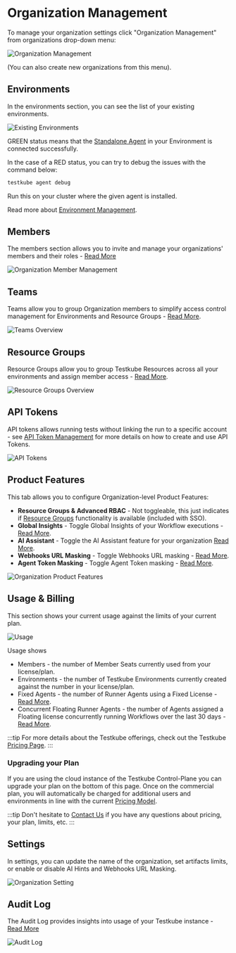 # Organization Management

To manage your organization settings click "Organization Management" from organizations drop-down menu:

![Organization Management](../../img/organization-management.png)

(You can also create new organizations from this menu).

## Environments

In the environments section, you can see the list of your existing environments.

![Existing Environments](../../img/existing-environments-062024.png)

GREEN status means that the [Standalone Agent](/articles/agents-overview#the-standalone-agent) in your Environment is connected successfully.

In the case of a RED status, you can try to debug the issues with the command below:

```sh
testkube agent debug
```

Run this on your cluster where the given agent is installed.

Read more about [Environment Management](../articles/environment-management.md).

## Members

The members section allows you to invite and manage your organizations' members and their roles - [Read More](member-management)

![Organization Member Management](images/org-members.png)

## Teams

Teams allow you to group Organization members to simplify access control management for Environments
and Resource Groups - [Read More](/articles/teams).

![Teams Overview](../../img/teams-overview.png)

## Resource Groups

Resource Groups allow you to group Testkube Resources across all your environments and assign
member access - [Read More](/articles/resource-groups).

![Resource Groups Overview](../../img/resource-groups-overview.png)

## API Tokens

API tokens allows running tests without linking the run to a specific account - see [API Token Management](api-token-management)
for more details on how to create and use API Tokens.

![API Tokens](../../img/api-tokens.png)

## Product Features

This tab allows you to configure Organization-level Product Features:

- **Resource Groups & Advanced RBAC** - Not toggleable, this just indicates if [Resource Groups](/articles/resource-groups) functionality is available (included with SSO).
- **Global Insights** - Toggle Global Insights of your Workflow executions - [Read More](/articles/test-insights).
- **AI Assistant** - Toggle the AI Assistant feature for your organization [Read More](/articles/ai-assistant-overview).
- **Webhooks URL Masking** - Toggle Webhooks URL masking - [Read More](/articles/webhooks#url-masking).
- **Agent Token Masking** - Toggle Agent Token masking - [Read More](/articles/agents-overview#agent-token-masking).

![Organization Product Features](../../img/organization-product-features.png)

## Usage & Billing

This section shows your current usage against the limits of your current plan.

![Usage](../../img/usage.png)

Usage shows

- Members - the number of Member Seats currently used from your license/plan.
- Environments - the number of Testkube Environments currently created against the number in your license/plan.
- Fixed Agents - the number of Runner Agents using a Fixed License - [Read More](/articles/agents-overview#licensing-for-runner-agents).
- Concurrent Floating Runner Agents - the number of Agents assigned a Floating license concurrently running Workflows over the last 30 days - [Read More](/articles/agents-overview#licensing-for-runner-agents).

:::tip
For more details about the Testkube offerings, check out the Testkube [Pricing Page](https://testkube.io/pricing).
:::

### Upgrading your Plan

If you are using the cloud instance of the Testkube Control-Plane you can upgrade your plan on the bottom of this page.
Once on the commercial plan, you will automatically be charged for additional users and environments in line with the current [Pricing Model](https://testkube.io/pricing).

:::tip
Don't hesitate to [Contact Us](https://testkube.io/contact) if you have any questions about pricing, your plan, limits, etc.
:::

## Settings

In settings, you can update the name of the organization, set artifacts limits, or enable or disable AI Hints and Webhooks URL Masking.

![Organization Setting](../../img/organization-settings.png)

## Audit Log

The Audit Log provides insights into usage of your Testkube instance - [Read More](audit-logs)

![Audit Log](images/audit-log-overview.png)
